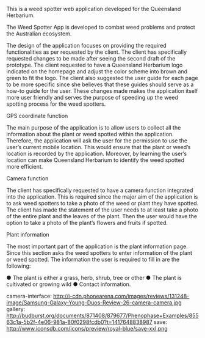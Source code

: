 This is a weed spotter web application developed for the Queensland Herbarium.

The Weed Spotter App is developed to combat weed problems and protect the
Australian ecosystem.

The design of the application focuses on providing the required functionalities as per
requested by the client. The client has specifically requested changes to be made
after seeing the second draft of the prototype. The client requested to have a
Queensland Herbarium logo indicated on the homepage and adjust the color
scheme into brown and green to fit the logo. The client also suggested the user
guide for each page to be more specific since she believes that these guides should
serve as a how-to guide for the user. These changes made makes the application
itself more user friendly and serves the purpose of speeding up the weed spotting
process for the weed spotters.

GPS coordinate function

The main purpose of the application is to allow users to collect all the information
about the plant or weed spotted within the application. Therefore, the application will
ask the user for the permission to use the user’s current mobile location. This would
ensure that the plant or weed’s location is recorded by the application. Moreover, by
learning the user’s location can make Queensland Herbarium to identify the weed
spotted more efficient.

Camera function

The client has specifically requested to have a camera function integrated into the
application. This is required since the major aim of the application is to ask weed
spotters to take a photo of the weed or plant they have spotted. The client has made
the statement of the user needs to at least take a photo of the entire plant and the
leaves of the plant. Then the user would have the option to take a photo of the
plant’s flowers and fruits if spotted.

Plant information

The most important part of the application is the plant information page. Since this
section asks the weed spotters to enter information of the plant or weed spotted. The
information the user is required to fill in are the following:

● The plant is either a grass, herb, shrub, tree or other
● The plant is cultivated or growing wild
● Contact information.

camera-interface: http://i-cdn.phonearena.com/images/reviews/131248-image/Samsung-Galaxy-Young-Duos-Review-26-camera-camera.jpg
gallery: http://budburst.org/documents/871408/879677/Phenophase+Examples/85563c1a-5b2f-4e06-981a-80f0298fcdb0?t=1417648838987
save: http://www.iconsdb.com/icons/preview/royal-blue/save-xxl.png
